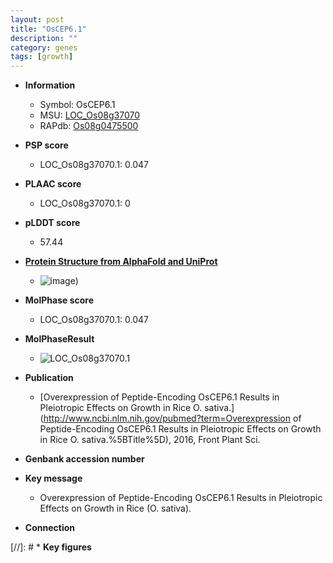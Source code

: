 ```yaml
---
layout: post
title: "OsCEP6.1"
description: ""
category: genes
tags: [growth]
---
```


* **Information**  
    + Symbol: OsCEP6.1  
    + MSU: [LOC_Os08g37070](http://rice.plantbiology.msu.edu/cgi-bin/ORF_infopage.cgi?orf=LOC_Os08g37070)  
    + RAPdb: [Os08g0475500](http://rapdb.dna.affrc.go.jp/viewer/gbrowse_details/irgsp1?name=Os08g0475500)  

* **PSP score**  
    + LOC_Os08g37070.1: 0.047 

* **PLAAC score**  
    + LOC_Os08g37070.1: 0 

* **pLDDT score**
    + 57.44

* **[Protein Structure from AlphaFold and UniProt](https://www.uniprot.org/uniprotkb/Q6ZG56/entry#structure)**
    + ![image](https://ricepsp.github.io/images/Q6/AF-Q6ZG56-F1.png))

* **MolPhase score**
    + LOC_Os08g37070.1: 0.047

* **MolPhaseResult**
    + ![LOC_Os08g37070.1](https://ricepsp.github.io/pictures/LOC_Os08g/LOC_Os08g37070.1.png)

* **Publication**  
    + [Overexpression of Peptide-Encoding OsCEP6.1 Results in Pleiotropic Effects on Growth in Rice O. sativa.](http://www.ncbi.nlm.nih.gov/pubmed?term=Overexpression of Peptide-Encoding OsCEP6.1 Results in Pleiotropic Effects on Growth in Rice O. sativa.%5BTitle%5D), 2016, Front Plant Sci.

* **Genbank accession number**  

* **Key message**  
    + Overexpression of Peptide-Encoding OsCEP6.1 Results in Pleiotropic Effects on Growth in Rice (O. sativa).

* **Connection**  

[//]: # * **Key figures**  


